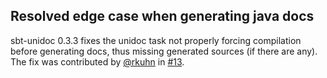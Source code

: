   [@rkuhn]: https://github.com/rkuhn
  [13]: https://github.com/sbt/sbt-unidoc/pull/13

## Resolved edge case when generating java docs

sbt-unidoc 0.3.3 fixes the unidoc task not properly forcing compilation
before generating docs, thus missing generated sources (if there are any).
The fix was contributed by [@rkuhn][@rkuhn] in [#13][13].
